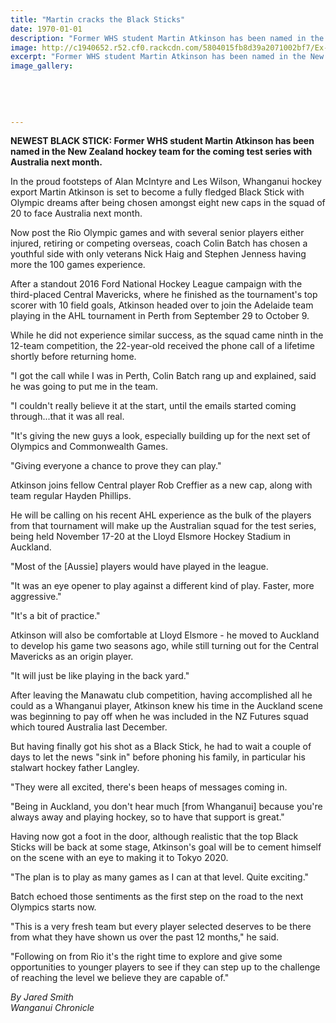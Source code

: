 ```yaml
---
title: "Martin cracks the Black Sticks"
date: 1970-01-01
description: "Former WHS student Martin Atkinson has been named in the New Zealand hockey team for the coming test series with Australia next month, Wanganui Chronicle article on 15 October..."
image: http://c1940652.r52.cf0.rackcdn.com/5804015fb8d39a2071002bf7/Ex-Martin-Atkinson-to-join-Black-Sticks-14-oct-2016-Chron.jpg
excerpt: "Former WHS student Martin Atkinson has been named in the New Zealand hockey team for the coming test series with Australia next month, Wanganui Chronicle article on 15 October..."
image_gallery:
    
    
    
    
    
---
```


<p><strong>NEWEST BLACK STICK: Former WHS student Martin Atkinson has been named in the New Zealand hockey team for the coming test series with Australia next month.</strong></p>
<p>In the proud footsteps of Alan McIntyre and Les Wilson, Whanganui hockey export Martin Atkinson is set to become a fully fledged Black Stick with Olympic dreams after being chosen amongst eight new caps in the squad of 20 to face Australia next month.</p>
<p>Now post the Rio Olympic games and with several senior players either injured, retiring or competing overseas, coach Colin Batch has chosen a youthful side with only veterans Nick Haig and Stephen Jenness having more the 100 games experience.</p>
<p>After a standout 2016 Ford National Hockey League campaign with the third-placed Central Mavericks, where he finished as the tournament's top scorer with 10 field goals, Atkinson headed over to join the Adelaide team playing in the AHL tournament in Perth from September 29 to October 9.</p>
<p>While he did not experience similar success, as the squad came ninth in the 12-team competition, the 22-year-old received the phone call of a lifetime shortly before returning home.</p>
<p>"I got the call while I was in Perth, Colin Batch rang up and explained, said he was going to put me in the team.</p>
<p>"I couldn't really believe it at the start, until the emails started coming through...that it was all real.</p>
<p>"It's giving the new guys a look, especially building up for the next set of Olympics and Commonwealth Games.</p>
<p>"Giving everyone a chance to prove they can play."&nbsp;</p>
<p>Atkinson joins fellow Central player Rob Creffier as a new cap, along with team regular Hayden Phillips.</p>
<p>He will be calling on his recent AHL experience as the bulk of the players from that tournament will make up the Australian squad for the test series, being held November 17-20 at the Lloyd Elsmore Hockey Stadium in Auckland.</p>
<p>"Most of the [Aussie] players would have played in the league.</p>
<p>"It was an eye opener to play against a different kind of play. Faster, more aggressive."</p>
<p>"It's a bit of practice."</p>
<p>Atkinson will also be comfortable at Lloyd Elsmore - he moved to Auckland to develop his game two seasons ago, while still turning out for the Central Mavericks as an origin player.</p>
<p>"It will just be like playing in the back yard."</p>
<p>After leaving the Manawatu club competition, having accomplished all he could as a Whanganui player, Atkinson knew his time in the Auckland scene was beginning to pay off when he was included in the NZ Futures squad which toured Australia last December.</p>
<p>But having finally got his shot as a Black Stick, he had to wait a couple of days to let the news "sink in" before phoning his family, in particular his stalwart hockey father Langley.</p>
<p>"They were all excited, there's been heaps of messages coming in.</p>
<p>"Being in Auckland, you don't hear much [from Whanganui] because you're always away and playing hockey, so to have that support is great."</p>
<p>Having now got a foot in the door, although realistic that the top Black Sticks will be back at some stage, Atkinson's goal will be to cement himself on the scene with an eye to making it to Tokyo 2020.</p>
<p>"The plan is to play as many games as I can at that level. Quite exciting."</p>
<p>Batch echoed those sentiments as the first step on the road to the next Olympics starts now.</p>
<p>"This is a very fresh team but every player selected deserves to be there from what they have shown us over the past 12 months," he said.</p>
<p>"Following on from Rio it's the right time to explore and give some opportunities to younger players to see if they can step up to the challenge of reaching the level we believe they are capable of."</p>
<p><em>By Jared Smith<br />Wanganui Chronicle&nbsp;</em></p>

